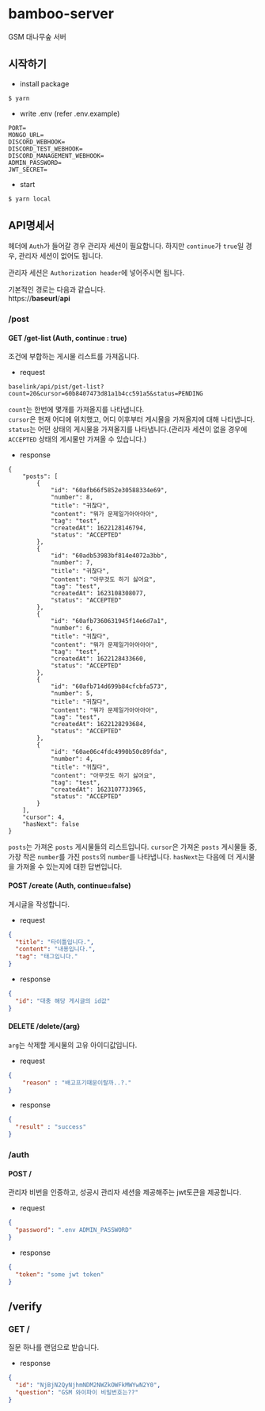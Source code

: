 # bamboo-server

GSM 대나무숲 서버

## 시작하기

- install package

```sh
$ yarn
```

- write .env (refer .env.example)

```env
PORT=
MONGO_URL=
DISCORD_WEBHOOK=
DISCORD_TEST_WEBHOOK=
DISCORD_MANAGEMENT_WEBHOOK=
ADMIN_PASSWORD=
JWT_SECRET=
```

- start

```sh
$ yarn local
```

## API명세서

헤더에 `Auth`가 들어갈 경우 관리자 세션이 필요합니다.
하지만 `continue`가 `true`일 경우, 관리자 세션이 없어도 됩니다.

관리자 세션은 `Authorization header`에 넣어주시면 됩니다.

기본적인 경로는 다음과 같습니다.  
https://**baseurl**/**api**

### /post

#### GET /get-list (Auth, continue : true)

조건에 부합하는 게시물 리스트를 가져옵니다.

- request

```uri
baselink/api/pist/get-list?count=20&cursor=60b8407473d81a1b4cc591a5&status=PENDING
```

`count`는 한번에 몇개를 가져올지를 나타냅니다.  
`cursor`은 현재 어디에 위치했고, 어디 이후부터 게시물을 가져올지에 대해 나타냅니다.  
`status`는 어떤 상태의 게시물을 가져올지를 나타냅니다.(관리자 세션이 없을 경우에 `ACCEPTED` 상태의 게시물만 가져올 수 있습니다.)

- response

```
{
    "posts": [
        {
            "id": "60afb66f5852e30588334e69",
            "number": 8,
            "title": "귀찮다",
            "content": "뭐가 문제일가아아아아",
            "tag": "test",
            "createdAt": 1622128146794,
            "status": "ACCEPTED"
        },
        {
            "id": "60adb53983bf814e4072a3bb",
            "number": 7,
            "title": "귀찮다",
            "content": "아무것도 하기 싫어요",
            "tag": "test",
            "createdAt": 1623108308077,
            "status": "ACCEPTED"
        },
        {
            "id": "60afb7360631945f14e6d7a1",
            "number": 6,
            "title": "귀찮다",
            "content": "뭐가 문제일가아아아아",
            "tag": "test",
            "createdAt": 1622128433660,
            "status": "ACCEPTED"
        },
        {
            "id": "60afb714d699b84cfcbfa573",
            "number": 5,
            "title": "귀찮다",
            "content": "뭐가 문제일가아아아아",
            "tag": "test",
            "createdAt": 1622128293684,
            "status": "ACCEPTED"
        },
        {
            "id": "60ae06c4fdc4990b50c89fda",
            "number": 4,
            "title": "귀찮다",
            "content": "아무것도 하기 싫어요",
            "tag": "test",
            "createdAt": 1623107733965,
            "status": "ACCEPTED"
        }
    ],
    "cursor": 4,
    "hasNext": false
}
```

`posts`는 가져온 `posts` 게시물들의 리스트입니다.
`cursor`은 가져온 `posts` 게시물들 중, 가장 작은 `number`를 가진 `posts`의 `number`를 나타냅니다.
`hasNext`는 다음에 더 게시물을 가져올 수 있는지에 대한 답변입니다.

#### POST /create (Auth, continue=false)

게시글을 작성합니다.

- request

```json
{
  "title": "타이틀입니다.",
  "content": "내용입니다.",
  "tag": "태그입니다."
}
```

- response

```json
{
  "id": "대충 해당 게시글의 id값"
}
```

#### DELETE /delete/{arg}
`arg`는 삭제할 게시물의 고유 아이디값입니다.  

- request
```json
{
    "reason" : "배고프기때문이랄까..?."
}
```

- response
```json
{
  "result" : "success"
}
```

### /auth

#### POST /

관리자 비번을 인증하고, 성공시 관리자 세션을 제공해주는 jwt토큰을 제공합니다.

- request

```json
{
  "password": ".env ADMIN_PASSWORD"
}
```

- response

```json
{
  "token": "some jwt token"
}
```

## /verify

### GET /

질문 하나를 랜덤으로 받습니다.

- response

```json
{
  "id": "NjBjN2QyNjhmNDM2NWZkOWFkMWYwN2Y0",
  "question": "GSM 와이파이 비밀번호는??"
}
```
